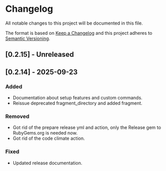 # Changelog

All notable changes to this project will be documented in this file.

The format is based on [Keep a Changelog](http://keepachangelog.com/)
and this project adheres to [Semantic Versioning](http://semver.org/).

## [0.2.15] - Unreleased

## [0.2.14] - 2025-09-23

### Added

- Documentation about setup features and custom commands.
- Reissue deprecated fragment_directory and added fragment.

### Removed

- Got rid of the prepare release yml and action, only the Release gem to RubyGems.org is needed now.
- Got rid of the code climate action.

### Fixed

- Updated release documentation.
